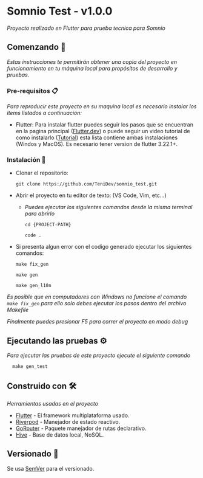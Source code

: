 # Somnio Test - v1.0.0

_Proyecto realizado en Flutter para prueba tecnica para Somnio_

## Comenzando 🚀

_Estas instrucciones te permitirán obtener una copia del proyecto en funcionamiento en tu máquina local para propósitos de desarrollo y pruebas._

### Pre-requisitos 📋

_Para reproducir este proyecto en su maquina local es necesario instalar los items listados a continuación:_

* Flutter: Para instalar flutter puedes seguir los pasos que se encuentran en la pagina principal ([Flutter.dev](https://docs.flutter.dev/get-started/install?gclid=Cj0KCQjwi46iBhDyARIsAE3nVrahrFDcU8hIEgOrbstxdPPcB8TXpiSOonfZ3dAY7MD39wg70t6KK1QaAgtXEALw_wcB&gclsrc=aw.ds)) o puede seguir un video tutorial de como instalarlo ([Tutorial](https://www.youtube.com/watch?v=W9clR_Wg3ho&list=PLCKuOXG0bPi3xBRYOmcfoqrchgRJOafo9)) esta lista contiene ambas instalaciones (Windos y MacOS). Es necesario tener version de flutter 3.22.1+.

### Instalación 🔧

* Clonar el repositorio:

    ```
    git clone https://github.com/TeniDev/somnio_test.git
    ```
  
* Abrir el proyecto en tu editor de texto: (VS Code, Vim, etc...)

  - _Puedes ejecutar los siguientes comandos desde la misma terminal para abrirlo_

    ```
    cd {PROJECT-PATH}
    ```
    ```
    code .
    ```

* Si presenta algun error con el codigo generado ejecutar los siguientes comandos:

    ```
    make fix_gen

    make gen

    make gen_l10n
    ```
_Es posible que en computadores con Windows no funcione el comando ```
    make fix_gen ``` para ello solo debes ejecutar los pasos dentro del archivo Makefile_

_Finalmente puedes presionar F5 para correr el proyecto en modo debug_

## Ejecutando las pruebas ⚙️

_Para ejecutar las pruebas de este proyecto ejecute el siguiente comando_

```
  make gen_test
```

## Construido con 🛠️

_Herramientas usadas en el proyecto_

* [Flutter](https://docs.flutter.dev/) - El framework multiplataforma usado.
* [Riverpod](https://riverpod.dev/es/) - Manejador de estado reactivo.
* [GoRouter](https://pub.dev/packages/go_router) - Paquete manejador de rutas declarativo.
* [Hive](https://docs.hivedb.dev/#/) - Base de datos local, NoSQL.

## Versionado 📌

Se usa [SemVer](http://semver.org/) para el versionado.
